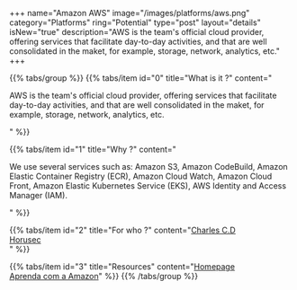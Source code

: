 +++
name="Amazon AWS"
image="/images/platforms/aws.png"
category="Platforms"
ring="Potential"
type="post"
layout="details"
isNew="true"
description="AWS is the team's official cloud provider, offering services that facilitate day-to-day activities, and that are well consolidated in the maket, for example, storage, network, analytics, etc."
+++

{{% tabs/group %}}
  {{% tabs/item id="0" title="What is it ?" content="<p>AWS is the team's official cloud provider, offering services that facilitate day-to-day activities, and that are well consolidated in the maket, for example, storage, network, analytics, etc.</p>" %}}
  
  {{% tabs/item id="1" title="Why ?" content="<p>We use several services such as: Amazon S3, Amazon CodeBuild, Amazon Elastic Container Registry (ECR), Amazon Cloud Watch, Amazon Cloud Front, Amazon Elastic Kubernetes Service (EKS), AWS Identity and Access Manager (IAM).</p>" %}}
  
  {{% tabs/item id="2" title="For who ?" content="<a href='https://charlescd.io/'>Charles C.D</a></br><a href='https://horusec.io/site/'>Horusec</a></br>" %}}

  {{% tabs/item id="3" title="Resources" content="<a href='http://allure.qatools.ru/'>Homepage</a> <br /> <a href='https://aws.amazon.com/pt/training/'>Aprenda com a Amazon</a>" %}}
{{% /tabs/group %}}